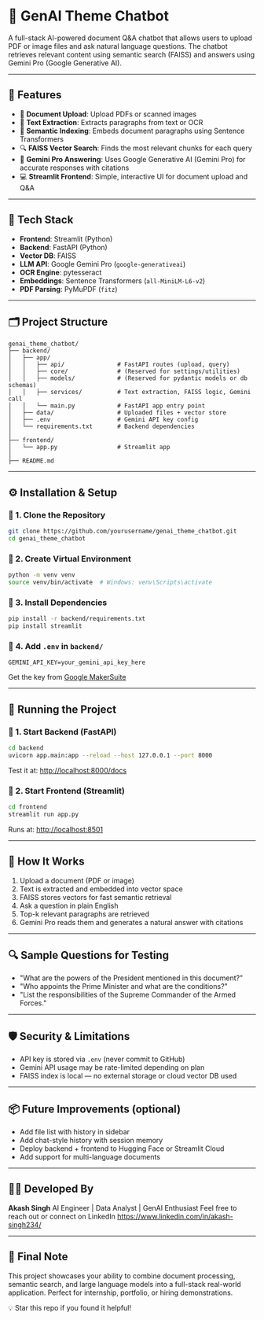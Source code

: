 # 📄 GenAI Theme Chatbot

A full-stack AI-powered document Q\&A chatbot that allows users to upload PDF or image files and ask natural language questions. The chatbot retrieves relevant content using semantic search (FAISS) and answers using Gemini Pro (Google Generative AI).

---

## 🚀 Features

* 📁 **Document Upload**: Upload PDFs or scanned images
* 📄 **Text Extraction**: Extracts paragraphs from text or OCR
* 🧠 **Semantic Indexing**: Embeds document paragraphs using Sentence Transformers
* 🔍 **FAISS Vector Search**: Finds the most relevant chunks for each query
* 🤖 **Gemini Pro Answering**: Uses Google Generative AI (Gemini Pro) for accurate responses with citations
* 💻 **Streamlit Frontend**: Simple, interactive UI for document upload and Q\&A

---

## 🧱 Tech Stack

* **Frontend**: Streamlit (Python)
* **Backend**: FastAPI (Python)
* **Vector DB**: FAISS
* **LLM API**: Google Gemini Pro (`google-generativeai`)
* **OCR Engine**: pytesseract
* **Embeddings**: Sentence Transformers (`all-MiniLM-L6-v2`)
* **PDF Parsing**: PyMuPDF (`fitz`)

---

## 🗂️ Project Structure

```
genai_theme_chatbot/
├── backend/
│   ├── app/
│   │   ├── api/               # FastAPI routes (upload, query)
│   │   ├── core/              # (Reserved for settings/utilities)
│   │   ├── models/            # (Reserved for pydantic models or db schemas)
│   │   ├── services/          # Text extraction, FAISS logic, Gemini call
│   │   └── main.py            # FastAPI app entry point
│   ├── data/                  # Uploaded files + vector store
│   ├── .env                   # Gemini API key config
│   └── requirements.txt       # Backend dependencies
│
├── frontend/
│   └── app.py                 # Streamlit app
│
├── README.md
```

---

## ⚙️ Installation & Setup

### 🔹 1. Clone the Repository

```bash
git clone https://github.com/yourusername/genai_theme_chatbot.git
cd genai_theme_chatbot
```

### 🔹 2. Create Virtual Environment

```bash
python -m venv venv
source venv/bin/activate  # Windows: venv\Scripts\activate
```

### 🔹 3. Install Dependencies

```bash
pip install -r backend/requirements.txt
pip install streamlit
```

### 🔹 4. Add `.env` in `backend/`

```
GEMINI_API_KEY=your_gemini_api_key_here
```

Get the key from [Google MakerSuite](https://makersuite.google.com/app/apikey)

---

## 🚦 Running the Project

### 🔸 1. Start Backend (FastAPI)

```bash
cd backend
uvicorn app.main:app --reload --host 127.0.0.1 --port 8000
```

Test it at: [http://localhost:8000/docs](http://localhost:8000/docs)

### 🔸 2. Start Frontend (Streamlit)

```bash
cd frontend
streamlit run app.py
```

Runs at: [http://localhost:8501](http://localhost:8501)

---

## 🧪 How It Works

1. Upload a document (PDF or image)
2. Text is extracted and embedded into vector space
3. FAISS stores vectors for fast semantic retrieval
4. Ask a question in plain English
5. Top-k relevant paragraphs are retrieved
6. Gemini Pro reads them and generates a natural answer with citations

---

## 🔍 Sample Questions for Testing

* "What are the powers of the President mentioned in this document?"
* "Who appoints the Prime Minister and what are the conditions?"
* "List the responsibilities of the Supreme Commander of the Armed Forces."

---

## 🛡️ Security & Limitations

* API key is stored via `.env` (never commit to GitHub)
* Gemini API usage may be rate-limited depending on plan
* FAISS index is local — no external storage or cloud vector DB used

---

## 📦 Future Improvements (optional)

* Add file list with history in sidebar
* Add chat-style history with session memory
* Deploy backend + frontend to Hugging Face or Streamlit Cloud
* Add support for multi-language documents

---

## 🧑‍💻 Developed By

**Akash Singh**
AI Engineer | Data Analyst | GenAI Enthusiast
Feel free to reach out or connect on LinkedIn https://www.linkedin.com/in/akash-singh234/

---

## 🏁 Final Note

This project showcases your ability to combine document processing, semantic search, and large language models into a full-stack real-world application. Perfect for internship, portfolio, or hiring demonstrations.

💡 Star this repo if you found it helpful!
